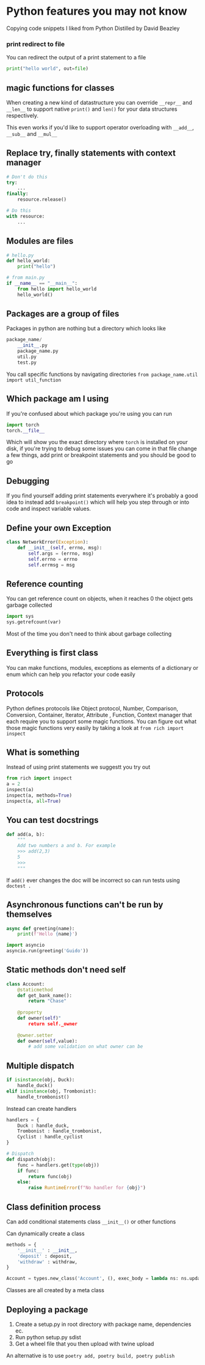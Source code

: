 
# Python features you may not know
Copying code snippets I liked from Python Distilled by David Beazley
### print redirect to file

You can redirect the output of a print statement to a file

```python
print("hello world", out=file)
```

## magic functions for classes
When creating a new kind of datastructure you can override `__repr__` and `__len__` to support native `print()` and `len()` for your data structures respectively.

This even works if you'd like to support operator overloading with `__add__`, `__sub__` and `__mul__`

## Replace try, finally statements with context manager

```python
# Don't do this
try:
    ...
finally:
    resource.release()

# Do this
with resource:
    ...
```

## Modules are files

```python
# hello.py
def hello_world:
    print("hello")

# from main.py
if __name__ == "__main__":
    from hello import hello_world
    hello_world()
```

## Packages are a group of files
Packages in python are nothing but a directory which looks like

```python
package_name/
    __init__.py
    package_name.py
    util.py
    test.py
```

You call specific functions by navigating directories
`from package_name.util import util_function`

## Which package am I using 
If you're confused about which package you're using you can run

```python
import torch
torch.__file__
```

Which will show you the exact directory where `torch` is installed on your disk, if you're trying to debug some issues you can come in that file change a few things, add print or breakpoint statements and you should be good to go

## Debugging

If you find yourself adding print statements everywhere it's probably a good idea to instead add `breakpoint()` which will help you step through or into code and inspect variable values.

## Define your own Exception

```python
class NetworkError(Exception):
    def __init__(self, errno, msg):
        self.args = (errno, msg)
        self.errno = errno
        self.errmsg = msg
```


## Reference counting

You can get reference count on objects, when it reaches 0 the object gets garbage collected

```python
import sys
sys.getrefcount(var)
```

Most of the time you don't need to think about garbage collecting

## Everything is first class

You can make functions, modules, exceptions as elements of a dictionary or enum which can help you refactor your code easily

## Protocols
Python defines protocols like Object protocol, Number, Comparison, Conversion, Container, Iterator, Attribute , Function, Context manager that each require you to support some magic functions. You can figure out what those magic functions very easily by taking a look at `from rich import inspect`

## What is something

Instead of using print statements we suggestt you try out

```python
from rich import inspect
a = 2
inspect(a)
inspect(a, methods=True)
inspect(a, all=True)
```

## You can test docstrings

```python
def add(a, b):
    """
    Add two numbers a and b. For example
    >>> add(2,3)
    5
    >>>
    """
```

If `add()` ever changes the doc will be incorrect so can run tests using `doctest .`

## Asynchronous functions can't be run by themselves

```python
async def greeting(name):
    print(f'Hello {name}')

import asyncio
asyncio.run(greeting('Guido'))
```

## Static methods don't need self

```python
class Account:
    @staticmethod
    def get_bank_name():
        return "Chase"
    
    @property
    def owner(self)"
        return self._owner
    
    @owner.setter
    def owner(self,value):
        # add some validation on what owner can be 
```

## Multiple dispatch

```python
if isinstance(obj, Duck):
    handle_duck()
elif isinstance(obj, Trombonist):
    handle_trombonist()
```

Instead can create handlers

```python
handlers = {
    Duck : handle_duck,
    Trombonist : handle_trombonist,
    Cyclist : handle_cyclist
}

# Dispatch
def dispatch(obj):
    func = handlers.get(type(obj))
    if func:
        return func(obj)
    else:
        raise RuntimeError(f"No handler for {obj}")
```

## Class definition process
Can add conditional statements class `__init__()` or other functions

Can dynamically create a class 

```python
methods = {
    '__init__' : __init__,
    'deposit' : deposit,
    'withdraw' : withdraw,
}

Account = types.new_class('Account', (), exec_body = lambda ns: ns.update(methods))
```

Classes are all created by a meta class

## Deploying a package
1. Create a setup.py in root directory with package name, dependencies ec.
2. Run python setup.py sdist
3. Get a wheel file that you then upload with twine upload

An alternative is to use `poetry add, poetry build, poetry publish`